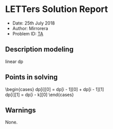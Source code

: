 
# LETTers Solution Report

- Date: 25th July 2018
- Author: Mirrorera
- Problem ID: [TA](https://www.nowcoder.com/acm/contest/140/A)

## Description modeling
linear dp

## Points in solving

\begin{cases}
dp[i][0] = dp[i - 1][0] + dp[i - 1][1]<br>
dp[i][1] = dp[i - k][0]
\end{cases}

## Warnings
None.
